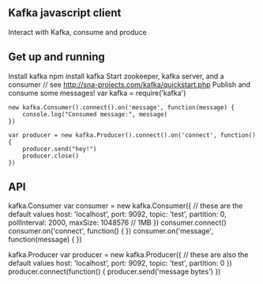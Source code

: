 Kafka javascript client
-----------------------
Interact with Kafka, consume and produce

Get up and running
------------------
Install kafka
	npm install kafka
Start zookeeper, kafka server, and a consumer
	// see http://sna-projects.com/kafka/quickstart.php
Publish and consume some messages!
	var kafka = require('kafka')
	
	new kafka.Consumer().connect().on('message', function(message) {
		console.log("Consumed message:", message)
	})
	
	var producer = new kafka.Producer().connect().on('connect', function() {
		producer.send("hey!")
		producer.close()
	})

API
---
kafka.Consumer
	var consumer = new kafka.Consumer({
		// these are the default values
		host:         'localhost',
		port:          9092,
		topic:        'test',
		partition:    0,
		pollInterval: 2000,
		maxSize:      1048576 // 1MB
	})
	consumer.connect()
	consumer.on('connect', function() { })
	consumer.on('message', function(message) { })
		
kafka.Producer
	var producer = new kafka.Producer({
		// these are also the default values
		host:         'localhost',
		port:         9092,
		topic:        'test',
		partition:    0
	})
	producer.connect(function() {
		producer.send('message bytes')
	})
